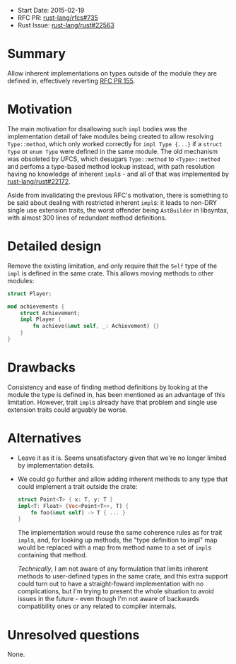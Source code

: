- Start Date: 2015-02-19
- RFC PR: [rust-lang/rfcs#735](https://github.com/rust-lang/rfcs/pull/735)
- Rust Issue: [rust-lang/rust#22563](https://github.com/rust-lang/rust/issues/22563)

# Summary

Allow inherent implementations on types outside of the module they are defined in,
effectively reverting [RFC PR 155](https://github.com/rust-lang/rfcs/pull/155).

# Motivation

The main motivation for disallowing such `impl` bodies was the implementation
detail of fake modules being created to allow resolving `Type::method`, which
only worked correctly for `impl Type {...}` if a `struct Type` or `enum Type`
were defined in the same module. The old mechanism was obsoleted by UFCS,
which desugars `Type::method` to `<Type>::method` and perfoms a type-based
method lookup instead, with path resolution having no knowledge of inherent
`impl`s - and all of that was implemented by [rust-lang/rust#22172](https://github.com/rust-lang/rust/pull/22172).

Aside from invalidating the previous RFC's motivation, there is something to be
said about dealing with restricted inherent `impl`s: it leads to non-DRY single
use extension traits, the worst offender being `AstBuilder` in libsyntax, with
almost 300 lines of redundant method definitions.

# Detailed design

Remove the existing limitation, and only require that the `Self` type of the
`impl` is defined in the same crate. This allows moving methods to other modules:
```rust
struct Player;

mod achievements {
    struct Achievement;
    impl Player {
        fn achieve(&mut self, _: Achievement) {}
    }
}
```

# Drawbacks

Consistency and ease of finding method definitions by looking at the module the
type is defined in, has been mentioned as an advantage of this limitation.
However, trait `impl`s already have that problem and single use extension traits
could arguably be worse.

# Alternatives

- Leave it as it is. Seems unsatisfactory given that we're no longer limited
  by implementation details.

- We could go further and allow adding inherent methods to any type that could
  implement a trait outside the crate:
  ```rust
  struct Point<T> { x: T, y: T }
  impl<T: Float> (Vec<Point<T>>, T) {
      fn foo(&mut self) -> T { ... }
  }
  ```

  The implementation would reuse the same coherence rules as for trait `impl`s,
  and, for looking up methods, the "type definition to impl" map would be replaced
  with a map from method name to a set of `impl`s containing that method.

  *Technically*, I am not aware of any formulation that limits inherent methods
  to user-defined types in the same crate, and this extra support could turn out
  to have a straight-foward implementation with no complications, but I'm trying
  to present the whole situation to avoid issues in the future - even though I'm
  not aware of backwards compatibility ones or any related to compiler internals.

# Unresolved questions

None.
